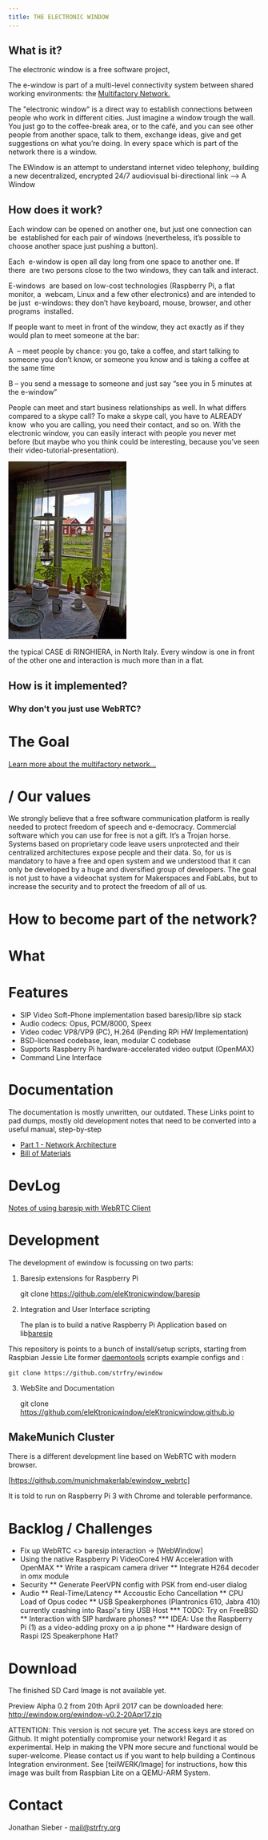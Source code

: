 ```yaml
---
title: THE ELECTRONIC WINDOW
---
```


## What is it?

The electronic window is a free software project,

The e-window is part of a multi-level connectivity system between shared working environments: the [Multifactory Network.](MultiFactory.html)

The "electronic window" is a direct way to establish connections between people who work in different cities. Just imagine a window trough the wall. You just go to the coffee-break area, or to the café, and you can see other people from another space, talk to them, exchange ideas, give and get suggestions on what you’re doing. In every space which is part of the network there is a window.

The EWindow is an attempt to understand internet video telephony,
building a new decentralized, encrypted 24/7 audiovisual bi-directional link --> A Window

## How does it work?

Each window can be opened on another one, but just one connection can be&nbsp; established for each pair of windows (nevertheless, it’s possible to&nbsp; choose another space just pushing a button).

Each&nbsp; e-window is open all day long from one space to another one. If there&nbsp; are two persons close to the two windows, they can talk and interact.

E-windows&nbsp; are based on low-cost technologies (Raspberry Pi, a flat monitor, a&nbsp; webcam, Linux and a few other electronics) and are intended to be just&nbsp; e-windows: they don’t have keyboard, mouse, browser, and other programs&nbsp; installed.

If people want to meet in front of the window, they act exactly as if they would plan to meet someone at the bar:

A&nbsp; – meet people by chance: you go, take a coffee, and start talking to&nbsp; someone you don’t know, or someone you know and is taking a coffee at&nbsp; the same time

B – you send a message to someone and just say “see you in 5 minutes at the e-window”

People can meet and start business relationships as well. In what differs&nbsp; compared to a skype call? To make a skype call, you have to ALREADY know&nbsp; who you are calling, you need their contact, and so on. With the&nbsp; electronic window, you can easily interact with people you never met&nbsp; before (but maybe who you think could be interesting, because you’ve seen their video-tutorial-presentation).


![](Hackpad-D-export-09Dec2016_files/multifactory.jpg)

the typical CASE di RINGHIERA, in North Italy. Every window is one in front of the other one and interaction is much more than in a flat.

## How is it implemented?
### Why don't you just use WebRTC?

# The Goal



[Learn more about the multifactory network...](MultifactoryModel)

# / Our values

We strongly believe that a free software communication platform is
really needed to protect freedom of speech and e-democracy.
Commercial software which you can use for free is not a gift. It’s a Trojan horse.
Systems based on proprietary code leave users unprotected and their centralized architectures expose people and  their data.
So, for us is mandatory to have a free and open system and we understood
that it can only be developed by a huge and diversified group of developers.
The goal is not just to have a videochat system for Makerspaces and FabLabs, but to increase the security
and to protect the freedom of all of us.


# How to become part of the network?



# What


# Features

- SIP Video Soft-Phone implementation based baresip/libre sip stack
- Audio codecs: Opus, PCM/8000, Speex
- Video codec VP8/VP9 (PC), H.264 (Pending RPi HW Implementation)
- BSD-licensed codebase, lean, modular C codebase
- Supports Raspberry Pi hardware-accelerated video output (OpenMAX)
- Command Line Interface

# Documentation

The documentation is mostly unwritten, our outdated.
These Links point to pad dumps, mostly old development notes that need
to be converted into a useful manual, step-by-step

- [Part 1 - Network Architecture](manual/EWindow-1)
- [Bill of Materials](manual/EWindow-BOM)

# DevLog

[Notes of using baresip with WebRTC Client](devlog/EWindow-7-WebRTC)

Development  
===========

The development of ewindow is focussing on two parts:

1) Baresip extensions for Raspberry Pi

    git clone https://github.com/eleKtronicwindow/baresip

2) Integration and User Interface scripting

	The plan is to build a native Raspberry Pi Application
	based on lib[baresip](https://github.com/alfredh/baresip)

This repository is points to a bunch of install/setup scripts,
starting from Raspbian Jessie Lite former
[daemontools](https://cr.yp.to/daemontools.html) scripts example configs and :

    git clone https://github.com/strfry/ewindow

3) WebSite and Documentation

    git clone https://github.com/eleKtronicwindow/eleKtronicwindow.github.io

## MakeMunich Cluster


There is a different development line based on WebRTC with modern browser.

[https://github.com/munichmakerlab/ewindow_webrtc]

It is told to run on Raspberry Pi 3 with Chrome and tolerable performance.


Backlog / Challenges
====================

* Fix up WebRTC <> baresip interaction -> [WebWindow]
* Using the native Raspberry Pi VideoCore4 HW Acceleration with OpenMAX
** Write a raspicam camera driver
** Integrate H264 decoder in omx module
* Security
** Generate PeerVPN config with PSK from end-user dialog
* Audio
** Real-Time/Latency
** Accoustic Echo Cancellation
** CPU Load of Opus codec
** USB Speakerphones (Plantronics 610, Jabra 410) currently crashing into Raspi's tiny USB Host
*** TODO: Try on FreeBSD
** Interaction with SIP hardware phones?
*** IDEA: Use the Raspberry Pi (1) as a video-adding proxy on a ip phone
** Hardware design of Raspi I2S Speakerphone Hat?


Download  
========

The finished SD Card Image is not available yet.

Preview Alpha 0.2 from 20th April 2017 can be downloaded here:
http://ewindow.org/ewindow-v0.2-20Apr17.zip

ATTENTION: This version is not secure yet. The access keys are stored on Github. It might potentially compromise your network!
Regard it as experimental.
Help in making the VPN more secure and functional would be super-welcome.
Please contact us if you want to help building a Continous Integration environment. 
See [teilWERK/Image] for instructions, how this image was built from Raspbian Lite on a QEMU-ARM System.

Contact
=======

Jonathan Sieber - mail@strfry.org
